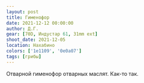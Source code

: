 ```yaml
---
layout: post
title: Гименофор
date: 2021-12-12 00:00:00
author: Д.Г.
gear: [70D, Индустар 61, 31mm ext]
shoot_date: 2021-12-05
location: Нахабино
colors: ['1e1109', '0e0a07']
tags: [грибы]
---
```

Отварной гименофор отварных маслят. Как-то так.
